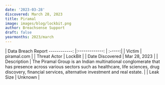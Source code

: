 ```yaml
---
date: '2023-03-28'
discovered: March 28, 2023
title: Piramal
image: images/blog/lockbit.png
author: Breachsense Support
draft: false
yearmonths: 2023/march
---
```



| Data Breach Report
------------:     |:-------------:    | :-----:|
| Victim      | piramal.com      | 
| Threat Actor      | LockBit      | 
| Date Discovered      | Mar 28, 2023      | 
| Description      | The Piramal Group is an Indian multinational conglomerate that has presence across various sectors such as healthcare, life sciences, drug discovery, financial services, alternative investment and real estate.      | 
| Leak Size      | Unknown      | 

